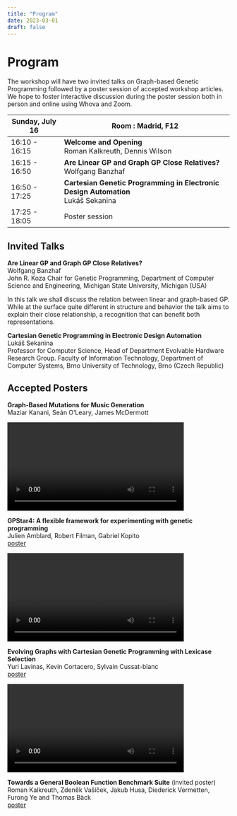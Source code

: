 ```yaml
---
title: "Program"
date: 2023-03-01
draft: false
---
```


# Program

The workshop will have two invited talks on Graph-based Genetic Programming followed by a poster session of accepted workshop articles. We hope to foster interactive discussion during the poster session both in person and online using Whova and Zoom.

Sunday, July 16 | Room : Madrid, F12 
------------ | ----------------
16:10 - 16:15 | **Welcome and Opening**<br/>Roman Kalkreuth, Dennis Wilson
16:15 - 16:50 | **Are Linear GP and Graph GP Close Relatives?**<br/>Wolfgang Banzhaf
16:50 - 17:25 | **Cartesian Genetic Programming in Electronic Design Automation**<br/>Lukáš Sekanina
17:25 - 18:05 | Poster session

## Invited Talks

**Are Linear GP and Graph GP Close Relatives?**<br/>
Wolfgang Banzhaf<br/>
John R. Koza Chair for Genetic Programming, Department of Computer Science and Engineering,  Michigan State University, Michigan (USA)

In this talk we shall discuss the relation between linear
and graph-based GP. While at the surface quite different
in structure and behavior the talk aims to explain their
close relationship, a recognition that can benefit both
representations. 

**Cartesian Genetic Programming in Electronic Design Automation**<br/>
Lukáš Sekanina<br/>
Professor for Computer Science, Head of Department
Evolvable Hardware Research Group. Faculty of Information Technology, Department of Computer Systems, Brno University of Technology, Brno (Czech Republic) 

## Accepted Posters

**Graph-Based Mutations for Music Generation**<br/>
Maziar Kanani, Seán O’Leary, James McDermott

<video height="200px" autoplay loop controls>
<source src="kanani.mp4" type="video/mp4">
</video>

<br/>

**GPStar4: A flexible framework for experimenting with genetic programming**<br/>
Julien Amblard, Robert Filman, Gabriel Kopito<br/>
[poster](amblard.pdf)

<video height="200px" autoplay loop controls>
<source src="amblard.mp4" type="video/mp4">
</video>

<br/>

**Evolving Graphs with Cartesian Genetic Programming with Lexicase Selection**<br/>
Yuri Lavinas, Kevin Cortacero, Sylvain Cussat-blanc<br/>
[poster](lavinas.pdf)

<video height="200px" autoplay loop controls>
<source src="lavinas.mp4" type="video/mp4">
</video>

<br/>

**Towards a General Boolean Function Benchmark Suite** (invited poster)<br/>
Roman Kalkreuth, Zdeněk Vašíček, Jakub Husa, Diederick Vermetten, Furong Ye and Thomas Bäck<br/>
[poster](kalkreuth.pdf)
